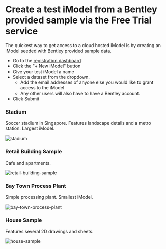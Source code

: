 # Create a test iModel from a Bentley provided sample via the Free Trial service
The quickest way to get access to a cloud hosted iModel is by creating an iModel seeded with Bentley provided sample data.

- Go to the [registration dashboard](../../../getting-started/registration-dashboard/?tab=1&create=bentleyExample)
- Click the "+ New iModel" button
- Give your test iModel a name
- Select a dataset from the dropdown.
  - Add the email addresses of anyone else you would like to grant access to the iModel
  - Any other users will also have to have a Bentley account.
- Click Submit

### Stadium

Soccer stadium in Singapore. Features landscape details and a metro station. Largest iModel.

![stadium]($docs/learning/tutorials/images/stadium.png)

### Retail Building Sample

Cafe and apartments.

![retail-building-sample]($docs/learning/tutorials/images/retail-building-sample.png)

### Bay Town Process Plant

Simple processing plant. Smallest iModel.

![bay-town-process-plant]($docs/learning/tutorials/images/bay-town-process-plant.png)


### House Sample

Features several 2D drawings and sheets.

![house-sample]($docs/learning/tutorials/images/house-sample.png)

